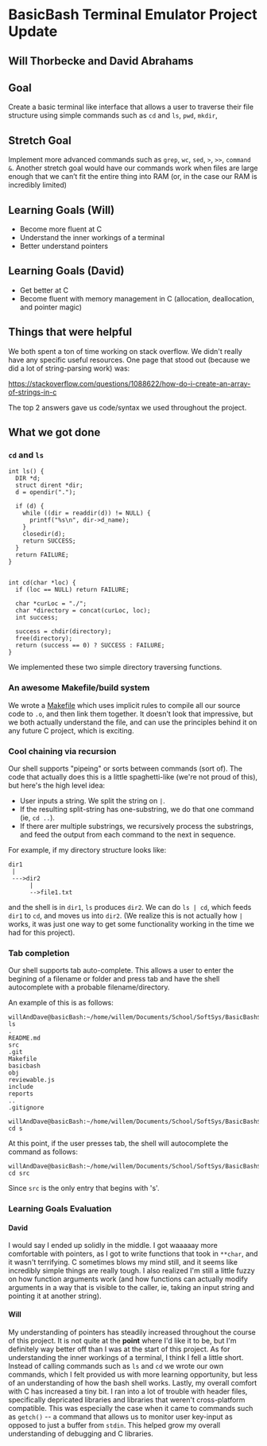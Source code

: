 # BasicBash Terminal Emulator Project Update
## Will Thorbecke and David Abrahams

## Goal
Create a basic terminal like interface that allows a user to traverse their file structure using simple commands such as `cd` and `ls`, `pwd`, `mkdir`,
 
## Stretch Goal
Implement more advanced commands such as `grep`, `wc`, `sed`, `>`, `>>`, `command &`. Another stretch goal would have our commands work when files are large enough that we can’t fit the entire thing into RAM (or, in the case our RAM is incredibly limited)

## Learning Goals (Will)
- Become more fluent at C
- Understand the inner workings of a terminal
- Better understand pointers

## Learning Goals (David)
- Get better at C
- Become fluent with memory management in C (allocation, deallocation, and pointer magic)

## Things that were helpful

We both spent a ton of time working on stack overflow. We didn't really have any specific useful resources. One page that stood out (because we did a lot of string-parsing work) was:

https://stackoverflow.com/questions/1088622/how-do-i-create-an-array-of-strings-in-c

The top 2 answers gave us code/syntax we used throughout the project.

## What we got done

### `cd` and `ls`

```
int ls() {
  DIR *d;
  struct dirent *dir;
  d = opendir(".");

  if (d) {
    while ((dir = readdir(d)) != NULL) {
      printf("%s\n", dir->d_name);
    }
    closedir(d);
    return SUCCESS;
  }
  return FAILURE;
}


int cd(char *loc) {
  if (loc == NULL) return FAILURE;

  char *curLoc = "./";
  char *directory = concat(curLoc, loc);
  int success;
  
  success = chdir(directory);
  free(directory);
  return (success == 0) ? SUCCESS : FAILURE;
}
```

We implemented these two simple directory traversing functions.

### An awesome Makefile/build system

We wrote a [Makefile](../Makefile) which uses implicit rules to compile all our source code to `.o`, and then link them together. It doesn't look that impressive, but we both actually understand the file, and can use the principles behind it on any future C project, which is exciting.


### Cool chaining via recursion

Our shell supports "pipeing" or sorts between commands (sort of). The code that actually does this is a little spaghetti-like (we're not proud of this), but here's the high level idea:

* User inputs a string. We split the string on `|`.
* If the resulting split-string has one-substring, we do that one command (ie, `cd ..`).
* If there arer multiple substrings, we recursively process the substrings, and feed the output from each command to the next in sequence.

For example, if my directory structure looks like:

```
dir1
 |
 --->dir2
      |
      -->file1.txt
```

and the shell is in `dir1`, `ls` produces `dir2`. We can do `ls | cd`, which feeds `dir1` to `cd`, and moves us into `dir2`. (We realize this is not actually how `|` works, it was just one way to get some functionality working in the time we had for this project).

### Tab completion

Our shell supports tab auto-complete. This allows a user to enter the begining of a filename or folder and press tab and have the shell autocomplete with a probable filename/directory.

An example of this is as follows:

```
willAndDave@basicBash:~/home/willem/Documents/School/SoftSys/BasicBash$ ls
.
README.md
src
.git
Makefile
basicbash
obj
reviewable.js
include
reports
..
.gitignore

willAndDave@basicBash:~/home/willem/Documents/School/SoftSys/BasicBash$ cd s
```

At this point, if the user presses tab, the shell will autocomplete the command as follows:
```
willAndDave@basicBash:~/home/willem/Documents/School/SoftSys/BasicBash$ cd src
```
Since `src` is the only entry that begins with 's'.

### Learning Goals Evaluation

#### David

I would say I ended up solidly in the middle. I got waaaaay more comfortable with pointers, as I got to write functions that took in `**char`, and it wasn't terrifying. C sometimes blows my mind still, and it seems like incredibly simple things are really tough. I also realized I'm still a little fuzzy on how function arguments work (and how functions can actually modify arguments in a way that is visible to the caller, ie, taking an input string and pointing it at another string).

#### Will

My understanding of pointers has steadily increased throughout the course of this project. It is not quite at the **point** where I'd like it to be, but I'm definitely way better off than I was at the start of this project. As for understanding the inner workings of a terminal, I think I fell a little short. Instead of calling commands such as `ls` and `cd` we wrote our own commands, which I felt provided us with more learning opportunity, but less of an understanding of how the bash shell works. Lastly, my overall comfort with C has increased a tiny bit. I ran into a lot of trouble with header files, specifically depricated libraries and libraries that weren't cross-platform compatible. This was especially the case when it came to commands such as `getch()` -- a command that allows us to monitor user key-input as opposed to just a buffer from `stdin`. This helped grow my overall understanding of debugging and C libraries.